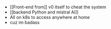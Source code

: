 - [[Front-end from]]  v0 itself to cheat the system 
- [[backend Python and mistral AI]] 
- All on k8s to access anywhere at home 
- cuz im badass


